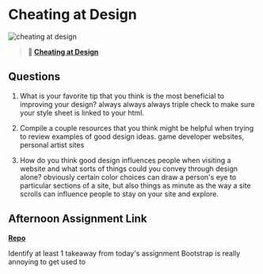 # Cheating at Design

![cheating at design](https://bcw.blob.core.windows.net/public/img/courses/5247609446691139)

> **📖 [Cheating at Design](https://codeworksacademy.com/fs-student-guide/resources/wk1/04-Cheating-at-Design)**

## Questions

1. What is your favorite tip that you think is the most beneficial to improving your design?
always always always triple check to make sure your style sheet is linked to your html.

2. Compile a couple resources that you think might be helpful when trying to review examples of good design ideas.
game developer websites, personal artist sites
3. How do you think good design influences people when visiting a website and what sorts of things could you convey through design alone?
obviously certain color choices can draw a person's eye to particular sections of a site, but also things as minute as the way a site scrolls can influence people to stay on your site and explore. 
## Afternoon Assignment Link

**[Repo](https://github.com/big-daddy-dom/bs5-3.23)**

Identify at least 1 takeaway from today's assignment
Bootstrap is really annoying to get used to